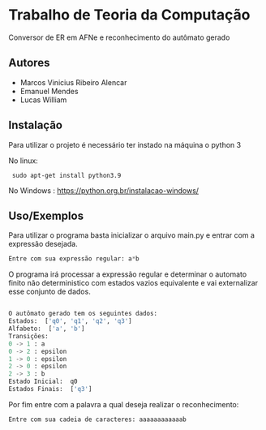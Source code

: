 
# Trabalho de Teoria da Computação

Conversor de ER em AFNe e reconhecimento do autômato gerado

## Autores

- Marcos Vinicius Ribeiro Alencar
- Emanuel Mendes
- Lucas William


## Instalação

Para utilizar o projeto é necessário ter instado na máquina o python 3

No linux:
```shell
 sudo apt-get install python3.9
```
No Windows :
https://python.org.br/instalacao-windows/
## Uso/Exemplos

Para utilizar o programa basta inicializar o arquivo main.py e entrar com a expressão desejada.
```python
Entre com sua expressão regular: a*b
```
O programa irá processar a expressão regular e determinar o automato finito não deterministico com estados vazios equivalente e vai externalizar esse conjunto de dados.

```python

O autômato gerado tem os seguintes dados: 
Estados:  ['q0', 'q1', 'q2', 'q3']
Alfabeto:  ['a', 'b']
Transições: 
0 -> 1 : a
0 -> 2 : epsilon
1 -> 0 : epsilon
2 -> 0 : epsilon
2 -> 3 : b
Estado Inicial:  q0
Estados Finais:  ['q3']

```
Por fim entre com a palavra a qual deseja realizar o reconhecimento:

```python
Entre com sua cadeia de caracteres: aaaaaaaaaaaab
```